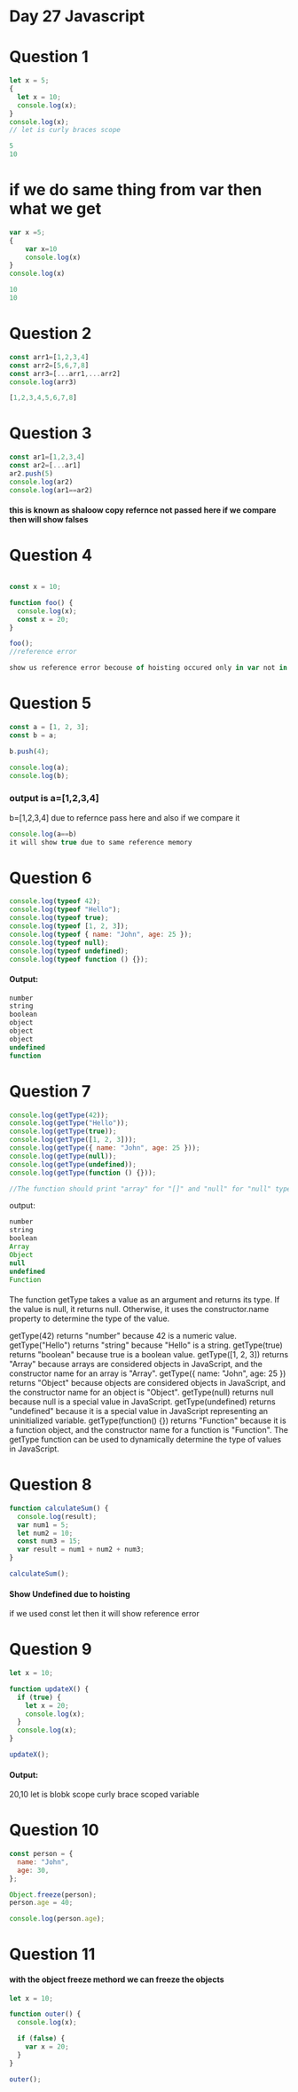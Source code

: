 # Day 27 Javascript
# Question 1
```jsx
let x = 5;
{
  let x = 10;
  console.log(x);
}
console.log(x);
// let is curly braces scope 
```
```jsx
5
10
```
# if we do same thing from var then what we get 
```jsx
var x =5;
{
    var x=10
    console.log(x)
}
console.log(x)
```
```jsx
10
10
```
# Question 2
```jsx
const arr1=[1,2,3,4]
const arr2=[5,6,7,8]
const arr3=[...arr1,...arr2]
console.log(arr3)
```
```jsx
[1,2,3,4,5,6,7,8]
```
# Question 3 
```jsx
const ar1=[1,2,3,4]
const ar2=[...ar1]
ar2.push(5)
console.log(ar2)
console.log(ar1==ar2)
```
#### this is known as shaloow copy refernce not passed here if we compare then will show falses
# Question 4
```jsx

const x = 10;

function foo() {
  console.log(x);
  const x = 20;
}

foo();
//reference error 
```
```jsx
show us reference error becouse of hoisting occured only in var not in let,conts 
```
# Question 5
```jsx
const a = [1, 2, 3];
const b = a;

b.push(4);

console.log(a);
console.log(b);
```
### output is a=[1,2,3,4]
b=[1,2,3,4]
due to refernce pass here 
and also if we compare it 
```jsx
console.log(a==b)
it will show true due to same reference memory
```
# Question 6
```jsx
console.log(typeof 42);
console.log(typeof "Hello");
console.log(typeof true);
console.log(typeof [1, 2, 3]);
console.log(typeof { name: "John", age: 25 });
console.log(typeof null);
console.log(typeof undefined);
console.log(typeof function () {});
```
#### Output:
```jsx
number
string
boolean
object
object
object
undefined
function
```
# Question 7 
```jsx
console.log(getType(42));
console.log(getType("Hello"));
console.log(getType(true));
console.log(getType([1, 2, 3]));
console.log(getType({ name: "John", age: 25 }));
console.log(getType(null));
console.log(getType(undefined));
console.log(getType(function () {}));

//The function should print "array" for "[]" and "null" for "null" types.
```
output: 
```jsx
number
string
boolean
Array
Object
null
undefined
Function
```
####
The function getType takes a value as an argument and returns its type. If the value is null, it returns null. Otherwise, it uses the constructor.name property to determine the type of the value.

getType(42) returns "number" because 42 is a numeric value.
getType("Hello") returns "string" because "Hello" is a string.
getType(true) returns "boolean" because true is a boolean value.
getType([1, 2, 3]) returns "Array" because arrays are considered objects in JavaScript, and the constructor name for an array is "Array".
getType({ name: "John", age: 25 }) returns "Object" because objects are considered objects in JavaScript, and the constructor name for an object is "Object".
getType(null) returns null because null is a special value in JavaScript.
getType(undefined) returns "undefined" because it is a special value in JavaScript representing an uninitialized variable.
getType(function() {}) returns "Function" because it is a function object, and the constructor name for a function is "Function".
The getType function can be used to dynamically determine the type of values in JavaScript.
# Question 8
```jsx
function calculateSum() {
  console.log(result);
  var num1 = 5;
  let num2 = 10;
  const num3 = 15;
  var result = num1 + num2 + num3;
}

calculateSum();
```
#### Show Undefined due to hoisting
if we used const let then it will show reference error 
# Question 9
```jsx
let x = 10;

function updateX() {
  if (true) {
    let x = 20;
    console.log(x);
  }
  console.log(x);
}

updateX();
```
#### Output:
20,10 let is blobk scope curly brace scoped variable
# Question 10
```jsx
const person = {
  name: "John",
  age: 30,
};

Object.freeze(person);
person.age = 40;

console.log(person.age);

```

# Question 11
#### with the object freeze methord we can freeze the objects
```jsx
let x = 10;

function outer() {
  console.log(x);

  if (false) {
    var x = 20;
  }
}

outer();
```

